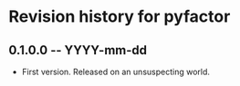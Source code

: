 # Revision history for pyfactor

## 0.1.0.0  -- YYYY-mm-dd

* First version. Released on an unsuspecting world.
